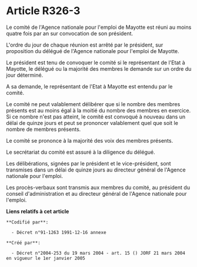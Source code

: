 # Article R326-3

Le comité de l'Agence nationale pour l'emploi de Mayotte est réuni au moins quatre fois par an sur convocation de son
président.

L'ordre du jour de chaque réunion est arrêté par le président, sur proposition du délégué de l'Agence nationale pour l'emploi
de Mayotte.

Le président est tenu de convoquer le comité si le représentant de l'Etat à Mayotte, le délégué ou la majorité des membres le
demande sur un ordre du jour déterminé.

A sa demande, le représentant de l'Etat à Mayotte est entendu par le comité.

Le comité ne peut valablement délibérer que si le nombre des membres présents est au moins égal à la moitié du nombre des
membres en exercice. Si ce nombre n'est pas atteint, le comité est convoqué à nouveau dans un délai de quinze jours et peut
se prononcer valablement quel que soit le nombre de membres présents.

Le comité se prononce à la majorité des voix des membres présents.

Le secrétariat du comité est assuré à la diligence du délégué.

Les délibérations, signées par le président et le vice-président, sont transmises dans un délai de quinze jours au directeur
général de l'Agence nationale pour l'emploi.

Les procès-verbaux sont transmis aux membres du comité, au président du conseil d'administration et au directeur général de
l'Agence nationale pour l'emploi.

**Liens relatifs à cet article**

	**Codifié par**:

	  - Décret n°91-1263 1991-12-16 annexe

	**Créé par**:

	  - Décret n°2004-253 du 19 mars 2004 - art. 15 () JORF 21 mars 2004 en vigueur le 1er janvier 2005
